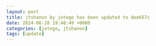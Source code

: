 ```yaml
---
layout: post
title: jtshanon by jotego has been updated to dee657c
date: 2024-06-28 19:48:49 +0000
categories: [jotego, jtshanon]
tags: [update]
---
```


